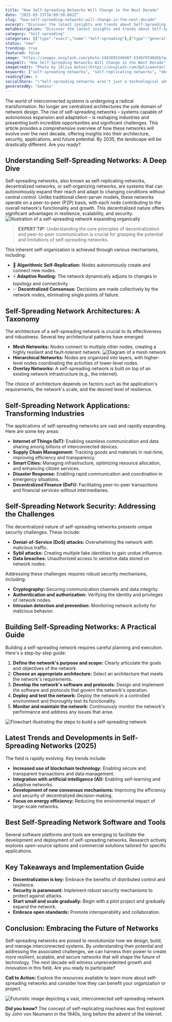 ```yaml
---
title: "How Self-Spreading Networks Will Change in the Next Decade"
date: "2025-03-23T16:09:50.682Z"
slug: "how-self-spreading-networks-will-change-in-the-next-decade"
excerpt: "Discover the latest insights and trends about Self-Spreading Networks. This comprehensive guide covers everything you need to know about Self-Spreading Networks in 2025."
metaDescription: "Discover the latest insights and trends about Self-Spreading Networks. This comprehensive guide covers everything you need to know about Self-Spreading Net..."
category: "Self-spreading"
categories: [{"type":"exact","name":"Self-spreading"},{"type":"general","name":"Computer Science"},{"type":"medium","name":"Network Security"},{"type":"specific","name":"Decentralized Systems"},{"type":"niche","name":"Gossip Protocols"}]
status: "new"
trending: true
featured: false
image: "https://images.unsplash.com/photo-1483095348487-53dbf97d8d5b?q=85&w=1200&fit=max&fm=webp&auto=compress"
imageAlt: "How Self-Spreading Networks Will Change in the Next Decade"
imageCredit: "Photo by [Alisa Anton](https://unsplash.com/@alisaanton) on Unsplash"
keywords: ["self-spreading networks", "self-replicating networks", "decentralized networks", "peer-to-peer networks", "self-organizing networks", "self-spreading network security", "build self-spreading network", "self-spreading network architecture", "best self-spreading network software", "self-spreading network applications"]
readingTime: 5
socialShare: "\"Self-spreading networks aren't just a technological advancement; they're a fundamental shift in how we think about interconnected systems. The next decade will be defined by their impact.\""
generatedBy: "Gemini"
---
```




The world of interconnected systems is undergoing a radical transformation.  No longer are centralized architectures the sole domain of network design.  The rise of self-spreading networks – systems capable of autonomous expansion and adaptation – is reshaping industries and presenting both incredible opportunities and significant challenges. This article provides a comprehensive overview of how these networks will evolve over the next decade, offering insights into their architecture, security, applications, and future potential.  By 2035, the landscape will be drastically different. Are you ready?

## Understanding Self-Spreading Networks: A Deep Dive

Self-spreading networks, also known as self-replicating networks, decentralized networks, or self-organizing networks, are systems that can autonomously expand their reach and adapt to changing conditions without central control.  Unlike traditional client-server models, these networks operate on a peer-to-peer (P2P) basis, with each node contributing to the overall network's functionality and growth.  This decentralized nature offers significant advantages in resilience, scalability, and security. ![Illustration of a self-spreading network expanding organically](https://images.unsplash.com/photo-1506126613408-eca07ce68773?q=85&w=1200&fit=max&fm=webp&auto=compress)

> **EXPERT TIP:** Understanding the core principles of decentralization and peer-to-peer communication is crucial for grasping the potential and limitations of self-spreading networks.

This inherent self-organization is achieved through various mechanisms, including:

* 🔑 **Algorithmic Self-Replication:**  Nodes autonomously create and connect new nodes.
* ⚡ **Adaptive Routing:** The network dynamically adjusts to changes in topology and connectivity.
* ✅ **Decentralized Consensus:**  Decisions are made collectively by the network nodes, eliminating single points of failure.

## Self-Spreading Network Architectures: A Taxonomy

The architecture of a self-spreading network is crucial to its effectiveness and robustness.  Several key architectural patterns have emerged:

* **Mesh Networks:**  Nodes connect to multiple other nodes, creating a highly resilient and fault-tolerant network. ![Diagram of a mesh network](https://images.unsplash.com/photo-1502139214982-d0ad755818d8?q=85&w=1200&fit=max&fm=webp&auto=compress)
* **Hierarchical Networks:**  Nodes are organized into layers, with higher-level nodes coordinating the activities of lower-level nodes.
* **Overlay Networks:**  A self-spreading network is built on top of an existing network infrastructure (e.g., the internet).

The choice of architecture depends on factors such as the application's requirements, the network's scale, and the desired level of resilience.

##  Self-Spreading Network Applications: Transforming Industries

The applications of self-spreading networks are vast and rapidly expanding. Here are some key areas:

* **Internet of Things (IoT):**  Enabling seamless communication and data sharing among billions of interconnected devices.
* **Supply Chain Management:**  Tracking goods and materials in real-time, improving efficiency and transparency.
* **Smart Cities:**  Managing infrastructure, optimizing resource allocation, and enhancing citizen services.
* **Disaster Response:**  Enabling rapid communication and coordination in emergency situations.
* **Decentralized Finance (DeFi):**  Facilitating peer-to-peer transactions and financial services without intermediaries.

## Self-Spreading Network Security: Addressing the Challenges

The decentralized nature of self-spreading networks presents unique security challenges.  These include:

* **Denial-of-Service (DoS) attacks:**  Overwhelming the network with malicious traffic.
* **Sybil attacks:**  Creating multiple fake identities to gain undue influence.
* **Data breaches:**  Unauthorized access to sensitive data stored on network nodes.

Addressing these challenges requires robust security mechanisms, including:

* **Cryptography:**  Securing communication channels and data integrity.
* **Authentication and authorization:**  Verifying the identity and privileges of network nodes.
* **Intrusion detection and prevention:**  Monitoring network activity for malicious behavior.

## Building Self-Spreading Networks: A Practical Guide

Building a self-spreading network requires careful planning and execution.  Here's a step-by-step guide:

1. **Define the network's purpose and scope:** Clearly articulate the goals and objectives of the network.
2. **Choose an appropriate architecture:** Select an architecture that meets the network's requirements.
3. **Develop the network's software and protocols:** Design and implement the software and protocols that govern the network's operation.
4. **Deploy and test the network:** Deploy the network in a controlled environment and thoroughly test its functionality.
5. **Monitor and maintain the network:** Continuously monitor the network's performance and address any issues that arise.

![Flowchart illustrating the steps to build a self-spreading network](https://images.unsplash.com/photo-1533093818119-ac1fa47a6d59?q=85&w=1200&fit=max&fm=webp&auto=compress)

##  Latest Trends and Developments in Self-Spreading Networks (2025)

The field is rapidly evolving.  Key trends include:

* **Increased use of blockchain technology:**  Enabling secure and transparent transactions and data management.
* **Integration with artificial intelligence (AI):**  Enabling self-learning and adaptive networks.
* **Development of new consensus mechanisms:**  Improving the efficiency and security of decentralized decision-making.
* **Focus on energy efficiency:**  Reducing the environmental impact of large-scale networks.

##  Best Self-Spreading Network Software and Tools

Several software platforms and tools are emerging to facilitate the development and deployment of self-spreading networks.  Research actively explores open-source options and commercial solutions tailored for specific applications.

##  Key Takeaways and Implementation Guide

* **Decentralization is key:** Embrace the benefits of distributed control and resilience.
* **Security is paramount:** Implement robust security mechanisms to protect against attacks.
* **Start small and scale gradually:** Begin with a pilot project and gradually expand the network.
* **Embrace open standards:**  Promote interoperability and collaboration.

##  Conclusion: Embracing the Future of Networks

Self-spreading networks are poised to revolutionize how we design, build, and manage interconnected systems. By understanding their potential and addressing the associated challenges, we can harness their power to create more resilient, scalable, and secure networks that will shape the future of technology.  The next decade will witness unprecedented growth and innovation in this field. Are you ready to participate?

**Call to Action:**  Explore the resources available to learn more about self-spreading networks and consider how they can benefit your organization or project.

![Futuristic image depicting a vast, interconnected self-spreading network](https://images.unsplash.com/photo-1499728603263-13726abce5fd?q=85&w=1200&fit=max&fm=webp&auto=compress)

**Did you know?**  The concept of self-replicating machines was first explored by John von Neumann in the 1940s, long before the advent of the internet.

